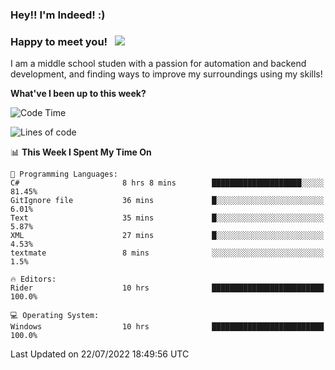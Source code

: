 ### Hey!! I'm Indeed! :) 

### Happy to meet you! &nbsp; ![](https://visitor-badge.glitch.me/badge?page_id=Indeedornot.Indeedornot)

I am a middle school studen with a passion for automation and backend development, and finding ways to improve my surroundings using my skills!

**What've I been up to this week?** 

<!--START_SECTION:waka-->
![Code Time](http://img.shields.io/badge/Code%20Time-0%20secs-blue)

![Lines of code](https://img.shields.io/badge/From%20Hello%20World%20I%27ve%20Written-783%20Thousand%20lines%20of%20code-blue)

📊 **This Week I Spent My Time On** 

```text
💬 Programming Languages: 
C#                       8 hrs 8 mins        ████████████████████░░░░░   81.45% 
GitIgnore file           36 mins             █░░░░░░░░░░░░░░░░░░░░░░░░   6.01% 
Text                     35 mins             █░░░░░░░░░░░░░░░░░░░░░░░░   5.87% 
XML                      27 mins             █░░░░░░░░░░░░░░░░░░░░░░░░   4.53% 
textmate                 8 mins              ░░░░░░░░░░░░░░░░░░░░░░░░░   1.5%

🔥 Editors: 
Rider                    10 hrs              █████████████████████████   100.0%

💻 Operating System: 
Windows                  10 hrs              █████████████████████████   100.0%

```


 Last Updated on 22/07/2022 18:49:56 UTC
<!--END_SECTION:waka-->
